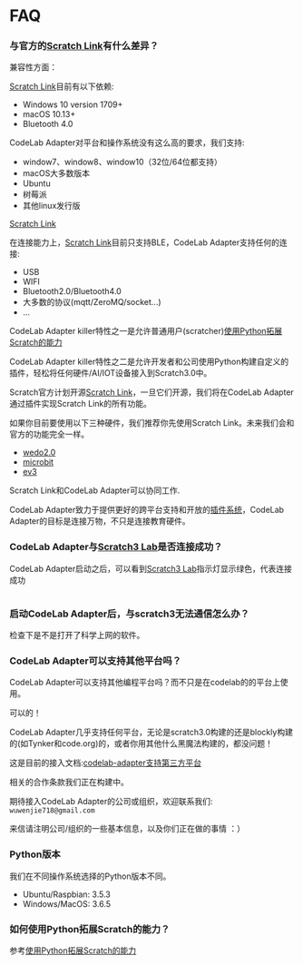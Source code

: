 # FAQ

### 与官方的[Scratch Link](https://scratch.mit.edu/microbit)有什么差异？
兼容性方面：

[Scratch Link](https://scratch.mit.edu/microbit)目前有以下依赖:

*  Windows 10 version 1709+
*  macOS 10.13+
*  Bluetooth 4.0

CodeLab Adapter对平台和操作系统没有这么高的要求，我们支持:

*  window7、window8、window10（32位/64位都支持）
*  macOS大多数版本
*  Ubuntu
*  树莓派
*  其他linux发行版

[Scratch Link](https://scratch.mit.edu/microbit)

在连接能力上，[Scratch Link](https://scratch.mit.edu/microbit)目前只支持BLE，CodeLab Adapter支持任何的连接:

*  USB
*  WIFI
*  Bluetooth2.0/Bluetooth4.0
*  大多数的协议(mqtt/ZeroMQ/socket...)
*  ...

CodeLab Adapter killer特性之一是允许普通用户(scratcher)[使用Python拓展Scratch的能力](https://blog.just4fun.site/scratch-adapter-eim-script.html)

CodeLab Adapter killer特性之二是允许开发者和公司使用Python构建自定义的插件，轻松将任何硬件/AI/IOT设备接入到Scratch3.0中。


Scratch官方计划开源[Scratch Link](https://scratch.mit.edu/microbit)，一旦它们开源，我们将在CodeLab Adapter通过插件实现Scratch Link的所有功能。

如果你目前要使用以下三种硬件，我们推荐你先使用Scratch Link。未来我们会和官方的功能完全一样。

*  [wedo2.0](https://scratch.mit.edu/wedo)
*  [microbit](https://scratch.mit.edu/microbit)
*  [ev3](https://scratch.mit.edu/ev3)

Scratch Link和CodeLab Adapter可以协同工作.

CodeLab Adapter致力于提供更好的跨平台支持和开放的[插件系统](https://github.com/Scratch3Lab/codelab_adapter_extensions)，CodeLab Adapter的目标是连接万物，不只是连接教育硬件。

### CodeLab Adapter与[Scratch3 Lab](https://scratch3.codelab.club/)是否连接成功？
CodeLab Adapter启动之后，可以看到[Scratch3 Lab](https://scratch3.codelab.club/)指示灯显示绿色，代表连接成功

<img alt="" src="../../../img/scratch3-home-connect.png">

### 启动CodeLab Adapter后，与scratch3无法通信怎么办？
检查下是不是打开了科学上网的软件。

### CodeLab Adapter可以支持其他平台吗？
CodeLab Adapter可以支持其他编程平台吗？而不只是在codelab的的平台上使用。

可以的！

CodeLab Adapter几乎支持任何平台，无论是scratch3.0构建的还是blockly构建的(如Tynker和code.org)的，或者你用其他什么黑魔法构建的，都没问题！

这是目前的接入文档:[codelab-adapter支持第三方平台](https://blog.just4fun.site/scratch3-adapter-open-plan.html)

相关的合作条款我们正在构建中。

期待接入CodeLab Adapter的公司或组织，欢迎联系我们: `wuwenjie718@gmail.com`

来信请注明公司/组织的一些基本信息，以及你们正在做的事情 ：）

### Python版本
我们在不同操作系统选择的Python版本不同。

*  Ubuntu/Raspbian: 3.5.3
*  Windows/MacOS: 3.6.5

### 如何使用Python拓展Scratch的能力？
参考[使用Python拓展Scratch的能力](https://blog.just4fun.site/scratch-adapter-eim-script.html#_4)

